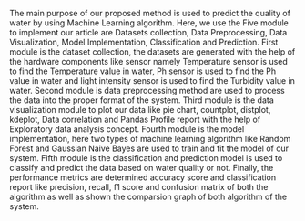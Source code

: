 The main purpose of our proposed method is used to predict the quality of water by using Machine Learning algorithm. Here, we use the Five module to implement our article are Datasets collection, Data Preprocessing, Data Visualization, Model Implementation, Classification and Prediction. First module is the dataset collection, the datasets are generated with the help of the hardware components like sensor namely Temperature sensor is used to find the Temperature value in water, Ph sensor is used to find the Ph value in water and light intensity sensor is used to find the Turbidity value in water. Second module is data preprocessing method are used to process the data into the proper format of the system. Third module is the data visualization module to plot our data like pie chart, countplot, distplot, kdeplot, Data correlation and Pandas Profile report with the help of Exploratory data analysis concept. Fourth module is the model implementation, here two types of machine learning algorithm like Random Forest and Gaussian Naive Bayes are used to train and fit the model of our system. Fifth module is the classification and prediction model is used to classify and predict the data based on water quality or not. Finally, the performance metrics are determined accuracy score and classification report like precision, recall, f1 score and confusion matrix of both the algorithm as well as shown the comparsion graph of both algorithm of the system.
